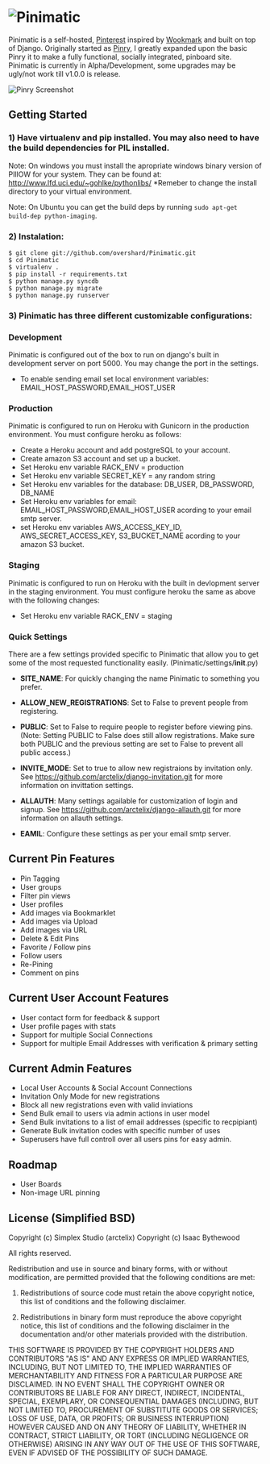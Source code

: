 # ![Pinimatic](https://github.com/arctelix/pinimatic/raw/master/logo.png)


Pinimatic is a self-hosted, [Pinterest][0] inspired by [Wookmark][1] and
built on top of Django. Originally started as [Pinry][2], I greatly expanded upon the basic
Pinry it to make a fully functional, socially integrated, pinboard site.  Pinimatic is currently in 
Alpha/Development, some upgrades may be ugly/not work till v1.0.0 is release.

![Pinry Screenshot](https://github.com/arctelix/pinimatic/raw/master/screenshot.png)

## Getting Started

### 1) Have virtualenv and pip installed. You may also need to have the build dependencies for PIL installed.

Note: On windows you must install the apropriate windows binary version of PIllOW for your system.
They can be found at: http://www.lfd.uci.edu/~gohlke/pythonlibs/
*Remeber to change the install directory to your virtual environment. 

Note: On Ubuntu you can get the build deps by running
`sudo apt-get build-dep python-imaging`.

### 2) Instalation:

    $ git clone git://github.com/overshard/Pinimatic.git
    $ cd Pinimatic
    $ virtualenv .
    $ pip install -r requirements.txt
    $ python manage.py syncdb
    $ python manage.py migrate
    $ python manage.py runserver

### 3) Pinimatic has three different customizable configurations:

### Development

Pinimatic is configured out of the box to run on django's built in development server on port 5000.
You may change the port in the settings.
- To enable sending email set local environment variables: EMAIL_HOST_PASSWORD,EMAIL_HOST_USER

### Production

Pinimatic is configured to run on Heroku with Gunicorn in the production environment.
You must configure heroku as follows:
- Create a Heroku account and add postgreSQL to your account.
- Create amazon S3 account and set up a bucket.
- Set Heroku env variable RACK_ENV = production
- Set Heroku env variable SECRET_KEY = any random string
- Set Heroku env variables for the database: DB_USER, DB_PASSWORD, DB_NAME
- Set Heroku env variables for email: EMAIL_HOST_PASSWORD,EMAIL_HOST_USER
  acording to your email smtp server.
- set Heroku env variables AWS_ACCESS_KEY_ID, AWS_SECRET_ACCESS_KEY, S3_BUCKET_NAME
  acording to your amazon S3 bucket.

### Staging
Pinimatic is configured to run on Heroku with the built in devlopment server in the 
staging environment. You must configure heroku the same as above with the following changes:
- Set Heroku env variable RACK_ENV = staging



### Quick Settings

There are a few settings provided specific to Pinimatic that allow you to get some
of the most requested functionality easily. (Pinimatic/settings/__init__.py)

 + **SITE_NAME**: For quickly changing the name Pinimatic to something you prefer.
 + **ALLOW_NEW_REGISTRATIONS**: Set to False to prevent people from registering.
 + **PUBLIC**: Set to False to require people to register before viewing pins.
   (Note: Setting PUBLIC to False does still allow registrations. Make sure
          both PUBLIC and the previous setting are set to False to prevent
          all public access.)

 + **INVITE_MODE**: Set to true to allow new registraions by invitation only.
   See https://github.com/arctelix/django-invitation.git for more information on invittation settings.
 + **ALLAUTH**: Many settings agailable for customization of login and signup.
   See https://github.com/arctelix/django-allauth.git for more information on allauth settings.
 + **EAMIL**: Configure these settings as per your email smtp server.
   
   
## Current Pin Features
 + Pin Tagging
 + User groups
 + Filter pin views
 + User profiles
 + Add images via Bookmarklet
 + Add images via Upload
 + Add images via URL
 + Delete & Edit Pins
 + Favorite / Follow pins
 + Follow users
 + Re-Pining
 + Comment on pins
 
## Current User Account Features
 + User contact form for feedback & support
 + User profile pages with stats
 + Support for multiple Social Connections 
 + Support for multiple Email Addresses with verification & primary setting 

## Current Admin Features 
 + Local User Accounts & Social Account Connections
 + Invitation Only Mode for new registrations
 + Block all new registrations even with valid inviations
 + Send Bulk email to users via admin actions in user model
 + Send Bulk invitations to a list of email addresses (specific to recpipiant)
 + Generate Bulk invitation codes with specific number of uses
 + Superusers have full controll over all users pins for easy admin.
 
## Roadmap
 + User Boards
 + Non-image URL pinning


## License (Simplified BSD)

Copyright (c) Simplex Studio (arctelix)
Copyright (c) Isaac Bythewood

All rights reserved.

Redistribution and use in source and binary forms, with or without
modification, are permitted provided that the following conditions are met:

1. Redistributions of source code must retain the above copyright notice,
   this list of conditions and the following disclaimer.

2. Redistributions in binary form must reproduce the above copyright notice,
   this list of conditions and the following disclaimer in the documentation
   and/or other materials provided with the distribution.

THIS SOFTWARE IS PROVIDED BY THE COPYRIGHT HOLDERS AND CONTRIBUTORS "AS IS" AND
ANY EXPRESS OR IMPLIED WARRANTIES, INCLUDING, BUT NOT LIMITED TO, THE IMPLIED
WARRANTIES OF MERCHANTABILITY AND FITNESS FOR A PARTICULAR PURPOSE ARE
DISCLAIMED. IN NO EVENT SHALL THE COPYRIGHT OWNER OR CONTRIBUTORS BE LIABLE FOR
ANY DIRECT, INDIRECT, INCIDENTAL, SPECIAL, EXEMPLARY, OR CONSEQUENTIAL DAMAGES
(INCLUDING, BUT NOT LIMITED TO, PROCUREMENT OF SUBSTITUTE GOODS OR SERVICES;
LOSS OF USE, DATA, OR PROFITS; OR BUSINESS INTERRUPTION) HOWEVER CAUSED AND
ON ANY THEORY OF LIABILITY, WHETHER IN CONTRACT, STRICT LIABILITY, OR TORT
(INCLUDING NEGLIGENCE OR OTHERWISE) ARISING IN ANY WAY OUT OF THE USE OF THIS
SOFTWARE, EVEN IF ADVISED OF THE POSSIBILITY OF SUCH DAMAGE.


[0]: http://pinterest.com/
[1]: http://www.wookmark.com/
[2]: https://github.com/overshard/pinry

